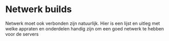 # Netwerk builds

Netwerk moet ook verbonden zijn natuurlijk. Hier is een lijst en uitleg met welke appraten en onderdelen handig zijn om een goed netwerk te hebben voor de servers
